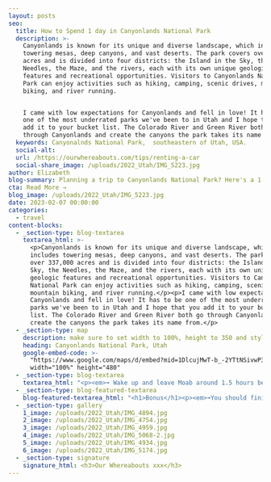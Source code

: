 ```yaml
---
layout: posts
seo:
  title: How to Spend 1 day in Canyonlands National Park
  description: >-
    Canyonlands is known for its unique and diverse landscape, which includes
    towering mesas, deep canyons, and vast deserts. The park covers over 337,000
    acres and is divided into four districts: the Island in the Sky, the
    Needles, the Maze, and the rivers, each with its own unique geologic
    features and recreational opportunities. Visitors to Canyonlands National
    Park can enjoy activities such as hiking, camping, scenic drives, mountain
    biking, and river running.


    I came with low expectations for Canyonlands and fell in love! It has to be
    one of the most underrated parks we've been to in Utah and I hope that you
    add it to your bucket list. The Colorado River and Green River both go
    through Canyonlands and create the canyons the park takes its name from.
  keywords: Canyonalnds National Park,  southeastern of Utah, USA.
  social-alt:
  url: /https://ourwhereabouts.com/tips/renting-a-car
  social-share_image: /uploads/2022_Utah/IMG_5223.jpg
author: Elizabeth
blog-summary: Planning a trip to Canyonlands National Park? Here's a 1 day itinerary!
cta: Read More →
blog_image: /uploads/2022_Utah/IMG_5223.jpg
date: 2023-02-07 00:00:00
categories:
  - travel
content-blocks:
  - _section-type: blog-textarea
    textarea_html: >-
      <p>Canyonlands is known for its unique and diverse landscape, which
      includes towering mesas, deep canyons, and vast deserts. The park covers
      over 337,000 acres and is divided into four districts: the Island in the
      Sky, the Needles, the Maze, and the rivers, each with its own unique
      geologic features and recreational opportunities. Visitors to Canyonlands
      National Park can enjoy activities such as hiking, camping, scenic drives,
      mountain biking, and river running.</p><p>I came with low expectations for
      Canyonlands and fell in love! It has to be one of the most underrated
      parks we've been to in Utah and I hope that you add it to your bucket
      list. The Colorado River and Green River both go through Canyonlands and
      create the canyons the park takes its name from.</p>
  - _section-type: map
    description: make sure to set width to 100%, height to 350 and style to border 2
    heading: Canyonlands National Park, Utah
    google-embed-code: >-
      "https://www.google.com/maps/d/embed?mid=1DlcujMwT-b_-2YTtNSivwP3ktHe-9PE&ehbc=2E312F"
      width="100%" height="480"
  - _section-type: blog-textarea
    textarea_html: "<p><em>➟ Wake up and leave Moab around 1.5 hours before sunrise because it's about an hour's drive from Moab to the Mesa Arch parking lot.</em></p><p>\_</p><h2>Mesa Arch:</h2><p>Catching the sunrise at Mesa Arch is something everyone on a southwest road trip should add to their bucketlist. The early morning light makes the arch and the canyon behind glow as if it's on fire &amp; is mesmerizing to see.<br />You’ll want to arrive 30-45 mins before sunrise to give you time to hike to the arch &amp; get a good spot with the view because it will be crowded!<br />It's an easy 0.7 miles hike.</p><p>\_</p><p><em>➟ Drive 6 miles to...&nbsp;</em></p><h2>Island in the Sky Visitor Center:</h2><p>Grab a map, go to the toilet &amp; head to the viewpoint across the street from the Visitor Center.<br />Coordinates: 38.459871, -109.819514</p><p>\_</p><p><em>➟ Drive 0.6 miles to...&nbsp;</em></p><h2>Shafer Canyon Overlook:</h2><p>This is a scenic viewpoint that offers breathtaking views of the Canyonlands and the surrounding landscape. Visitors can access the overlook by driving to the top of the Shafer Trail, which winds its way down into the canyons below.</p><p>\_</p><p><em>➟ Drive 6.9 miles to...</em></p><h2>Candlestick Tower Overlook:</h2><p>This spot offers panoramic views of the Candlestick Tower rock formation and Green River. You'll have to stop on the side of the road, there's no proper parking. You can access the overlook by hiking a short trail from the parking lot.</p><p>\_</p><p><em>➟ Drive 2.3 miles to...</em>&nbsp;</p><h2>Buck Canyon Overlook:&nbsp;</h2><p>This overlook offers stunning views of the surrounding canyons and rock formations. Visitors can access the overlook by driving to the top of&nbsp; Buck Canyon Road, which winds its way through the park. The Buck Canyon Overlook is known for its breathtaking views of the red rock formations and the surrounding landscape and is a great place to stop for a picnic.<br />•This viewpoint doesn't involve much walking.<br />•Parking is limited</p><p>\_</p><p><em>➟ </em><em>Drive 2.2 miles to...&nbsp;</em></p><h2>White Rim Overlook Trailhead:</h2><p>The trailhead provides access to the White Rim Overlook, a scenic viewpoint that offers panoramic views of the surrounding canyons, rock formations, Colorado River, Monument Basin, and La Sal Mountains. It's a short 1.8 miles hike.</p><p>\_</p><p><em>➟ Drive 1 mile to..</em></p><h2>Orange Cliffs Overlook:</h2><p>This overlook offers panoramic views of the Orange Cliffs, a series of striking rock formations that are made up of sandstone cliffs that are stained orange by iron oxide deposits.</p><p>\_</p><p><em>➟ Drive 0.2 miles to..</em></p><h2>Grand Viewpoint:</h2><p>This is the most beautiful viewpoint in the Island in the sky. You can choose to enjoy this viewpoint or go on a short but great hike. The trail is only 1.8 miles and showcases spectacular panoramic views as you follow the canyon's edge.<br />•Parking is limited so make sure to arrive early or late afternoon. If you can't find parking, you can park at Orange Cliffs Overlook and just walk 0.2 miles.<br />•There are toilets at this stop.</p><p>\_</p><p><em>➟ Drive 7.6 miles to...</em></p><h2>Green River Overlook:</h2><p>One of our favorite Overlooks! Don't miss this one. It offers beautiful views of the Green River without much effort.​​</p>"
  - _section-type: blog-featured-textarea
    blog-featured-textarea_html: "<h1>Bonus</h1><p><em>➟You should finish all this by around 3-4 pm &amp; if you have the energy, head on over to.....</em></p><h2><strong>Dead Hourse Point State Park:</strong></h2><p>Located about 20 miles from Canyonlands National Park and the entrance fee is $20 per vehicle (The National Park pass doesn't work here).<br />Dead Horse Point Overlook is known for its stunning views of the red rock formations and the surrounding landscape</p><h2>Dead Hourse Point Overlook:</h2><p>It offers breathtaking views of the Colorado River and the surrounding canyons. Visitors can access the overlook by driving to the top of the park, which is located on a high mesa overlooking the river. The overlook is named for an incident in which wild mustangs were corralled on a narrow strip of land and were unable to escape, leading to their eventual death.</p><p>\_</p><p><em>➟Drive 1 mile to....</em></p><h2>Big Horn Overlook:&nbsp;</h2><p>This is a 3 miles trail. This is a popular trail for hiking and walking, but you can still enjoy some solitude during quieter times of day.</p>"
  - _section-type: gallery
    1_image: /uploads/2022_Utah/IMG_4894.jpg
    2_image: /uploads/2022_Utah/IMG_4754.jpg
    3_image: /uploads/2022_Utah/IMG_4959.jpg
    4_image: /uploads/2022_Utah/IMG_5068-2.jpg
    5_image: /uploads/2022_Utah/IMG_4934.jpg
    6_image: /uploads/2022_Utah/IMG_5174.jpg
  - _section-type: signature
    signature_html: <h3>Our Whereabouts xxx</h3>
---
```

